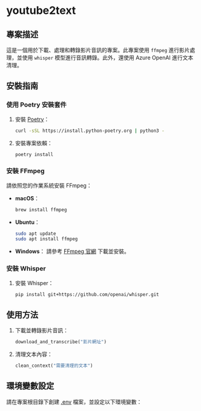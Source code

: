 # youtube2text

## 專案描述
這是一個用於下載、處理和轉錄影片音訊的專案。此專案使用 `ffmpeg` 進行影片處理，並使用 `whisper` 模型進行音訊轉錄。此外，還使用 Azure OpenAI 進行文本清理。

## 安裝指南

### 使用 Poetry 安裝套件

1. 安裝 [Poetry](https://python-poetry.org/docs/#installation)：
    ```sh
    curl -sSL https://install.python-poetry.org | python3 -
    ```

2. 安裝專案依賴：
    ```sh
    poetry install
    ```

### 安裝 FFmpeg

請依照您的作業系統安裝 FFmpeg：

- **macOS**：
    ```sh
    brew install ffmpeg
    ```

- **Ubuntu**：
    ```sh
    sudo apt update
    sudo apt install ffmpeg
    ```

- **Windows**：
    請參考 [FFmpeg 官網](https://ffmpeg.org/download.html) 下載並安裝。

### 安裝 Whisper

1. 安裝 Whisper：
    ```sh
    pip install git+https://github.com/openai/whisper.git
    ```

## 使用方法

1. 下載並轉錄影片音訊：
    ```python
    download_and_transcribe("影片網址")
    ```

2. 清理文本內容：
    ```python
    clean_context("需要清理的文本")
    ```

## 環境變數設定

請在專案根目錄下創建 [.env](https://learningsky.io/python-use-environmental-variables-to-hide-sensitive-information/) 檔案，並設定以下環境變數：
